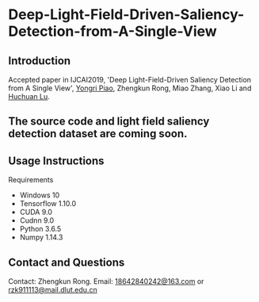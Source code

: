 # Deep-Light-Field-Driven-Saliency-Detection-from-A-Single-View
## Introduction
Accepted paper in IJCAI2019, 'Deep Light-Field-Driven Saliency Detection from A Single View', [Yongri Piao](http://ice.dlut.edu.cn/yrpiao/), Zhengkun Rong, Miao Zhang, Xiao Li and [Huchuan Lu](http://ice.dlut.edu.cn/lu/publications.html).

## **The source code and light field saliency detection dataset are coming soon.**

## Usage Instructions
Requirements
* Windows 10
* Tensorflow 1.10.0
* CUDA 9.0
* Cudnn 9.0
* Python 3.6.5
* Numpy 1.14.3

## Contact and Questions
Contact: Zhengkun Rong. Email: 18642840242@163.com or rzk911113@mail.dlut.edu.cn
